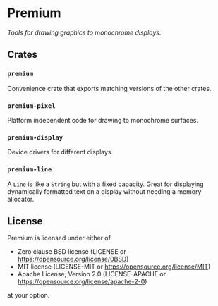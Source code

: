 # Premium

*Tools for drawing graphics to monochrome displays.*

## Crates

### `premium`

Convenience crate that exports matching versions of the other crates.

### `premium-pixel`

Platform independent code for drawing to monochrome surfaces.

### `premium-display`

Device drivers for different displays.

### `premium-line`

A `Line` is like a `String` but with a fixed capacity.
Great for displaying dynamically formatted text on a display without needing a memory allocator.

## License

Premium is licensed under either of

- Zero clause BSD license (LICENSE or https://opensource.org/license/0BSD)
- MIT license (LICENSE-MIT or https://opensource.org/license/MIT)
- Apache License, Version 2.0 (LICENSE-APACHE or https://opensource.org/license/apache-2-0)

at your option.
